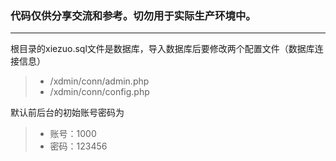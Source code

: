 ### 代码仅供分享交流和参考。切勿用于实际生产环境中。
___

根目录的xiezuo.sql文件是数据库，导入数据库后要修改两个配置文件（数据库连接信息）
> * /xdmin/conn/admin.php
> * /xdmin/conn/config.php

默认前后台的初始账号密码为
> * 账号：1000
> * 密码：123456
